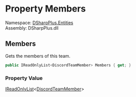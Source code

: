 # Property Members

Namespace: [DSharpPlus.Entities](DSharpPlus.Entities.md)  
Assembly: DSharpPlus.dll

## <a id="DSharpPlus_Entities_DiscordTeam_Members"></a>Members

Gets the members of this team.

```csharp
public IReadOnlyList<DiscordTeamMember> Members { get; }
```

### Property Value

[IReadOnlyList](https://learn.microsoft.com/dotnet/api/system.collections.generic.ireadonlylist\-1)<[DiscordTeamMember](DSharpPlus.Entities.DiscordTeamMember.md)\>

